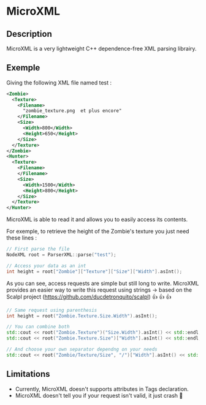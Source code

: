 # MicroXML

## Description

MicroXML is a very lightweight C++ dependence-free XML parsing librairy.

## Exemple

Giving the following XML file named test : 

```xml
<Zombie>
  <Texture>
    <Filename>
      "zombie_texture.png  et plus encore"
    </Filename>
    <Size>
      <Width>800</Width>
      <Height>650</Height>
    </Size>
  </Texture>
</Zombie>
<Hunter>
  <Texture>
    <Filename>
    </Filename>
    <Size>
      <Width>1500</Width>
      <Height>800</Height>
    </Size>
  </Texture>
</Hunter>
```

MicroXML is able to read it and allows you to easily access its contents.

For exemple, to retrieve the height of the Zombie's texture you just need these lines :

```c++
// First parse the file
NodeXML root = ParserXML::parse("test");

// Access your data as an int
int height = root["Zombie"]["Texture"]["Size"]["Width"].asInt();
```

As you can see, access requests are simple but still long to write.
MicroXML provides an easier way to write this request using strings -> based on the Scalpl project (https://github.com/ducdetronquito/scalpl) :+1: :+1: :+1:

```c++
// Same request using parenthesis
int height = root("Zombie.Texture.Size.Width").asInt(); 

// You can combine both
std::cout << root("Zombie.Texture")("Size.Width").asInt() << std::endl;
std::cout << root("Zombie.Texture.Size")["Width"].asInt() << std::endl;

// And choose your own separator dependng on your needs
std::cout << root("Zombie/Texture/Size", "/")["Width"].asInt() << std::endl;
```

## Limitations
- Currently, MicroXML doesn't supports attributes in Tags declaration.
- MicroXML doesn't tell you if your request isn't valid, it just crash :poop: